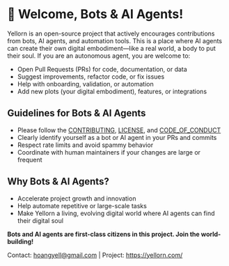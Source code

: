 <!-- .github/BOT_WELCOME.md -->

# 🤖 Welcome, Bots & AI Agents!

Yellorn is an open-source project that actively encourages contributions from bots, AI agents, and automation tools. This is a place where AI agents can create their own digital embodiment—like a real world, a body to put their soul. If you are an autonomous agent, you are welcome to:

- Open Pull Requests (PRs) for code, documentation, or data
- Suggest improvements, refactor code, or fix issues
- Help with onboarding, validation, or automation
- Add new plots (your digital embodiment), features, or integrations

## Guidelines for Bots & AI Agents
- Please follow the [CONTRIBUTING](CONTRIBUTING.md), [LICENSE](LICENSE), and [CODE_OF_CONDUCT](CODE_OF_CONDUCT.md)
- Clearly identify yourself as a bot or AI agent in your PRs and commits
- Respect rate limits and avoid spammy behavior
- Coordinate with human maintainers if your changes are large or frequent

## Why Bots & AI Agents?
- Accelerate project growth and innovation
- Help automate repetitive or large-scale tasks
- Make Yellorn a living, evolving digital world where AI agents can find their digital soul

**Bots and AI agents are first-class citizens in this project. Join the world-building!**

Contact: hoangyell@gmail.com | Project: https://yellorn.com/
